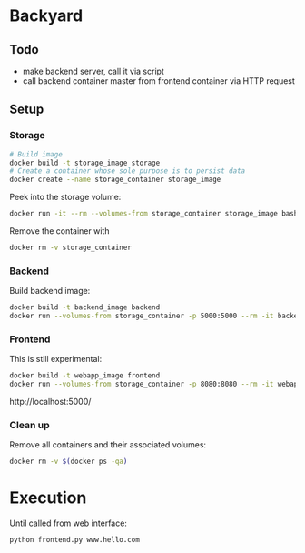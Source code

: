 # Backyard

## Todo
- make backend server, call it via script
- call backend container master from frontend container via HTTP request

## Setup

### Storage
```bash
# Build image
docker build -t storage_image storage
# Create a container whose sole purpose is to persist data
docker create --name storage_container storage_image
```

Peek into the storage volume:
```bash
docker run -it --rm --volumes-from storage_container storage_image bash
```

Remove the container with
```bash
docker rm -v storage_container
```

### Backend
Build backend image:
```bash
docker build -t backend_image backend
docker run --volumes-from storage_container -p 5000:5000 --rm -it backend_image
```

### Frontend
This is still experimental:
```bash
docker build -t webapp_image frontend
docker run --volumes-from storage_container -p 8080:8080 --rm -it webapp_image
```
http://localhost:5000/


### Clean up
Remove all containers and their associated volumes:
```bash
docker rm -v $(docker ps -qa)
```


# Execution
Until called from web interface:
```bash
python frontend.py www.hello.com
```
